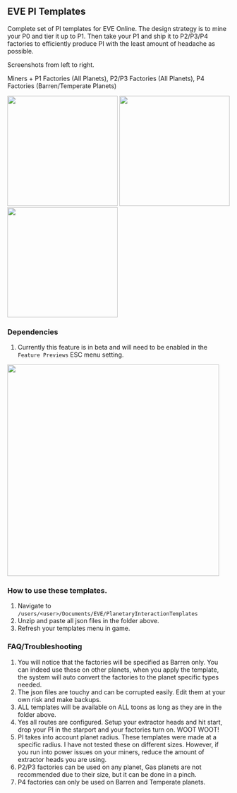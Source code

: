 ## EVE PI Templates
Complete set of PI templates for EVE Online. The design strategy is to mine your P0 and tier it up to P1. Then take your P1 and ship it to P2/P3/P4 factories to efficiently produce PI with the least amount of headache as possible.

Screenshots from left to right. 

Miners + P1 Factories (All Planets), P2/P3 Factories (All Planets), P4 Factories (Barren/Temperate Planets)

<img src="https://github.com/user-attachments/assets/1e225447-8125-4815-b8f1-11bc87d1bdf2" width="250">
<img src="https://github.com/user-attachments/assets/cd8b122f-eea0-47b5-b0de-53dc8befa1f6" width="250">
<img src="https://github.com/user-attachments/assets/fca8822a-5f55-4399-8d7d-c728d10a63e8" width="250">

### Dependencies
1. Currently this feature is in beta and will need to be enabled in the `Feature Previews` ESC menu setting.

<img src="https://github.com/user-attachments/assets/119a17c1-eb65-4fde-9832-2f397eb53ad0" width="480">

### How to use these templates.
1. Navigate to `/users/<user>/Documents/EVE/PlanetaryInteractionTemplates`
2. Unzip and paste all json files in the folder above.
3. Refresh your templates menu in game.

### FAQ/Troubleshooting
1. You will notice that the factories will be specified as Barren only. You can indeed use these on other planets, when you apply the template, the system will auto convert the factories to the planet specific types needed.
2. The json files are touchy and can be corrupted easily. Edit them at your own risk and make backups.
3. ALL templates will be available on ALL toons as long as they are in the folder above.
4. Yes all routes are configured. Setup your extractor heads and hit start, drop your PI in the starport and your factories turn on. WOOT WOOT!
5. PI takes into account planet radius. These templates were made at a specific radius. I have not tested these on different sizes. However, if you run into power issues on your miners, reduce the amount of extractor heads you are using.
6. P2/P3 factories can be used on any planet, Gas planets are not recommended due to their size, but it can be done in a pinch.
7. P4 factories can only be used on Barren and Temperate planets.
